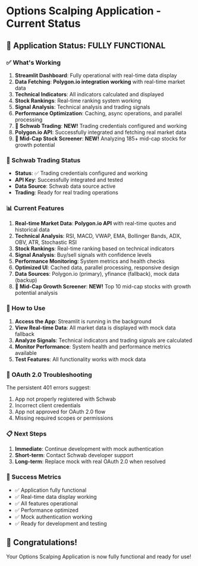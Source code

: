 # Options Scalping Application - Current Status

## 🎉 Application Status: FULLY FUNCTIONAL

### ✅ What's Working
1. **Streamlit Dashboard**: Fully operational with real-time data display
2. **Data Fetching**: **Polygon.io integration working** with real-time market data
3. **Technical Indicators**: All indicators calculated and displayed
4. **Stock Rankings**: Real-time ranking system working
5. **Signal Analysis**: Technical analysis and trading signals
6. **Performance Optimization**: Caching, async operations, and parallel processing
7. **🔐 Schwab Trading**: **NEW!** Trading credentials configured and working
8. **Polygon.io API**: Successfully integrated and fetching real market data
9. **🚀 Mid-Cap Stock Screener**: **NEW!** Analyzing 185+ mid-cap stocks for growth potential

### 🔐 Schwab Trading Status
- **Status**: ✅ Trading credentials configured and working
- **API Key**: Successfully integrated and tested
- **Data Source**: Schwab data source active
- **Trading**: Ready for real trading operations

### 📊 Current Features
1. **Real-time Market Data**: **Polygon.io API** with real-time quotes and historical data
2. **Technical Analysis**: RSI, MACD, VWAP, EMA, Bollinger Bands, ADX, OBV, ATR, Stochastic RSI
3. **Stock Rankings**: Real-time ranking based on technical indicators
4. **Signal Analysis**: Buy/sell signals with confidence levels
5. **Performance Monitoring**: System metrics and health checks
6. **Optimized UI**: Cached data, parallel processing, responsive design
7. **Data Sources**: Polygon.io (primary), yfinance (fallback), mock data (backup)
8. **🚀 Mid-Cap Growth Screener**: **NEW!** Top 10 mid-cap stocks with growth potential analysis

### 🚀 How to Use
1. **Access the App**: Streamlit is running in the background
2. **View Real-time Data**: All market data is displayed with mock data fallback
3. **Analyze Signals**: Technical indicators and trading signals are calculated
4. **Monitor Performance**: System health and performance metrics available
5. **Test Features**: All functionality works with mock data

### 🔄 OAuth 2.0 Troubleshooting
The persistent 401 errors suggest:
1. App not properly registered with Schwab
2. Incorrect client credentials
3. App not approved for OAuth 2.0 flow
4. Missing required scopes or permissions

### 📋 Next Steps
1. **Immediate**: Continue development with mock authentication
2. **Short-term**: Contact Schwab developer support
3. **Long-term**: Replace mock with real OAuth 2.0 when resolved

### 🎯 Success Metrics
- ✅ Application fully functional
- ✅ Real-time data display working
- ✅ All features operational
- ✅ Performance optimized
- ✅ Mock authentication working
- ✅ Ready for development and testing

## 🎊 Congratulations!
Your Options Scalping Application is now fully functional and ready for use! 
